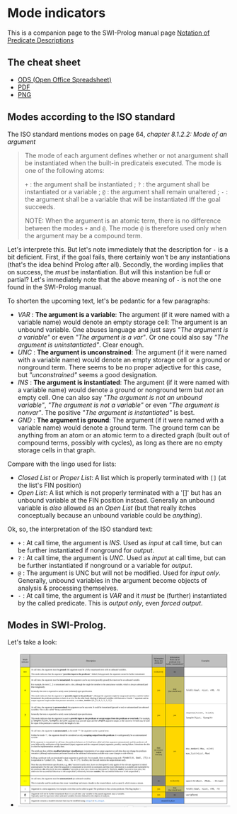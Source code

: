 # Mode indicators

This is a companion page to the SWI-Prolog manual page [Notation of Predicate Descriptions](https://eu.swi-prolog.org/pldoc/man?section=preddesc)

## The cheat sheet

- [ODS (Open Office Spreadsheet)](mode_indicators.ods)
- [PDF](mode_indicators.pdf)
- [PNG](mode_indicators.png)

## Modes according to the ISO standard

The ISO standard mentions modes on page 64, _chapter 8.1.2.2: Mode of an argument_

> The mode of each argument defines whether or not anargument shall be instantiated
> when the built-in predicateis executed. The mode is one of the following atoms:
>
> `+` : the argument shall be instantiated ; 
> `?` : the argument shall be instantiated or a variable ; 
> `@` : the argument shall remain unaltered ; 
> `-` : the argument shall be a variable that will be instantiated iff the goal succeeds.
>
> NOTE: When the argument is an atomic term, there is no difference between the modes
> `+` and `@`. The mode `@` is therefore used only when the argument may be a compound term.

Let's interprete this. But let's note immediately that the description for `-` is a bit deficient.
First, if the goal fails, there certainly won't be any instantiations (that's the idea behind Prolog after all).
Secondly, the wording implies that on success, the _must_ be instantiation. But will this instantion be full or
partial? Let's immediately note that the above meaning of `-` is not the one found in the SWI-Prolog manual.

To shorten the upcoming text, let's be pedantic for a few paragraphs:

- _VAR_ : **The argument is a variable**: The argument (if it were named with a variable name) would denote
          an empty storage cell: The argument is an unbound variable. One abuses language and just says
          _"The argument is a variable"_ or even _"The argument is a var"_. Or one could also
          say _"The argument is uninstantiated"_. Clear enough.
- _UNC_ : **The argument is unconstrained**: The argument (if it were named with a variable name) would denote an 
          empty storage cell or a ground or nonground term. There seems to be no proper adjective for this case,
          but _"unconstrained"_ seems a good designation.
- _INS_ : **The argument is instantiated**: The argument (if it were named with a variable name) would denote
          a ground or nonground term but _not_ an empty cell. One can also say _"The argument is not an unbound variable"_,
          _"The argument is not a variable"_ or even _"The argument is nonvar"_. The positive 
          _"The argument is instantiated"_ is best. 
- _GND_ : **The argument is ground**: The argument (if it were named with a variable name) would denote a ground term. 
          The ground term can be anything from an atom or an atomic term to a directed graph (built out of compound terms,
          possibly with cycles), as long as there are no empty storage cells in that graph.

Compare with the lingo used for lists:

- _Closed List_ or _Proper List_: A list which is properly terminated with `[]` (at the list's FIN position)
- _Open List_: A list which is not properly terminated with a '[]' but has an unbound variable at the FIN position instead. Generally
  an unbound variable is _also_ allowed as an _Open List_ (but that really itches conceptually because an unbound variable could be _anything_).

Ok, so, the interpretation of the ISO standard text:

- `+` : At call time, the argument is _INS_. 
        Used as *input* at call time, but can be further instantiated if nonground for *output*.
- `?` : At call time, the argument is _UNC_. 
        Used as *input* at call time, but can be further instantiated if nonground or a variable for *output*.
- `@` : The argument is UNC but will not be modified.
        Used for *input only*. Generally, unbound variables in the argument become objects of analysis & processing themselves.
- `-` : At call time, the argument is _VAR_ and it _must_ be (further) instantiated by the called predicate.
        This is *output only*, even *forced output*.

## Modes in SWI-Prolog.

Let's take a look:

- ![Modes in SWI Prolog](mode_indicators.png)
